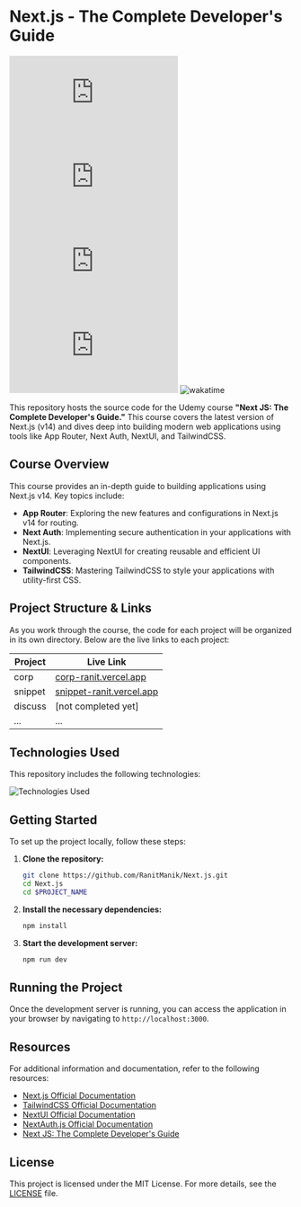 # Next.js - The Complete Developer's Guide

![GitHub Created At](https://img.shields.io/github/created-at/RanitManik/Next.js)
![GitHub repo size](https://img.shields.io/github/repo-size/RanitManik/Next.js)
![GitHub Discussions](https://img.shields.io/github/discussions/RanitManik/Next.js)
![GitHub License](https://img.shields.io/github/license/RanitManik/Next.js)
![wakatime](https://wakatime.com/badge/github/RanitManik/Next.js.svg)

This repository hosts the source code for the Udemy course **"Next JS: The Complete Developer's Guide."** This course
covers the latest version of Next.js (v14) and dives deep into building modern web applications using tools like App
Router, Next Auth, NextUI, and TailwindCSS.

## Course Overview

This course provides an in-depth guide to building applications using Next.js v14. Key topics include:

- **App Router**: Exploring the new features and configurations in Next.js v14 for routing.
- **Next Auth**: Implementing secure authentication in your applications with Next.js.
- **NextUI**: Leveraging NextUI for creating reusable and efficient UI components.
- **TailwindCSS**: Mastering TailwindCSS to style your applications with utility-first CSS.

## Project Structure & Links

As you work through the course, the code for each project will be organized in its own directory. Below are the live
links to each project:

| Project | Live Link                                                     |
|---------|---------------------------------------------------------------|
| corp    | [corp-ranit.vercel.app](https://corp-ranit.vercel.app/)       |
| snippet | [snippet-ranit.vercel.app](https://snippet-ranit.vercel.app/) |
| discuss | [not completed yet]                                           |
| ...     | ...                                                           |

## Technologies Used

This repository includes the following technologies:

![Technologies Used](https://skillicons.dev/icons?i=next,react,typescript,tailwindcss,nodejs,postgres,prisma,npm,webstorm,linux,vercel)

## Getting Started

To set up the project locally, follow these steps:

1. **Clone the repository:**
   ```bash
   git clone https://github.com/RanitManik/Next.js.git
   cd Next.js
   cd $PROJECT_NAME
   ```

2. **Install the necessary dependencies:**
   ```bash
   npm install
   ```

3. **Start the development server:**
   ```bash
   npm run dev
   ```

## Running the Project

Once the development server is running, you can access the application in your browser by navigating to
`http://localhost:3000`.

## Resources

For additional information and documentation, refer to the following resources:

- [Next.js Official Documentation](https://nextjs.org/docs)
- [TailwindCSS Official Documentation](https://tailwindcss.com/docs)
- [NextUI Official Documentation](https://nextui.org/docs)
- [NextAuth.js Official Documentation](https://next-auth.js.org/getting-started/introduction)
- [Next JS: The Complete Developer's Guide](https://www.udemy.com/course/next-js-the-complete-developers-guide/?couponCode=SKILLS4SALEA)

## License

This project is licensed under the MIT License. For more details, see the [LICENSE](LICENSE) file.
